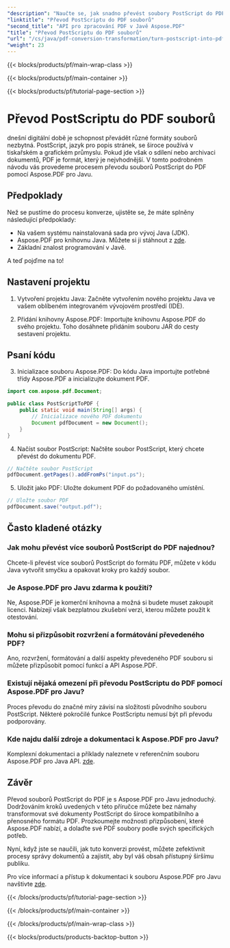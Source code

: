 ```yaml
---
"description": "Naučte se, jak snadno převést soubory PostScript do PDF pomocí Aspose.PDF pro Javu. Postupujte podle našeho podrobného návodu pro bezproblémovou transformaci formátu souborů."
"linktitle": "Převod PostScriptu do PDF souborů"
"second_title": "API pro zpracování PDF v Javě Aspose.PDF"
"title": "Převod PostScriptu do PDF souborů"
"url": "/cs/java/pdf-conversion-transformation/turn-postscript-into-pdf-files/"
"weight": 23
---
```


{{< blocks/products/pf/main-wrap-class >}}

{{< blocks/products/pf/main-container >}}

{{< blocks/products/pf/tutorial-page-section >}}

# Převod PostScriptu do PDF souborů


dnešní digitální době je schopnost převádět různé formáty souborů nezbytná. PostScript, jazyk pro popis stránek, se široce používá v tiskařském a grafickém průmyslu. Pokud jde však o sdílení nebo archivaci dokumentů, PDF je formát, který je nejvhodnější. V tomto podrobném návodu vás provedeme procesem převodu souborů PostScript do PDF pomocí Aspose.PDF pro Javu. 

## Předpoklady

Než se pustíme do procesu konverze, ujistěte se, že máte splněny následující předpoklady:

- Na vašem systému nainstalovaná sada pro vývoj Java (JDK).
- Aspose.PDF pro knihovnu Java. Můžete si ji stáhnout z [zde](https://releases.aspose.com/pdf/java/).
- Základní znalost programování v Javě.

A teď pojďme na to!

## Nastavení projektu

1. Vytvoření projektu Java: Začněte vytvořením nového projektu Java ve vašem oblíbeném integrovaném vývojovém prostředí (IDE).

2. Přidání knihovny Aspose.PDF: Importujte knihovnu Aspose.PDF do svého projektu. Toho dosáhnete přidáním souboru JAR do cesty sestavení projektu.

## Psaní kódu

3. Inicializace souboru Aspose.PDF: Do kódu Java importujte potřebné třídy Aspose.PDF a inicializujte dokument PDF.

```java
import com.aspose.pdf.Document;

public class PostScriptToPDF {
    public static void main(String[] args) {
        // Inicializace nového PDF dokumentu
        Document pdfDocument = new Document();
    }
}
```

4. Načíst soubor PostScript: Načtěte soubor PostScript, který chcete převést do dokumentu PDF.

```java
// Načtěte soubor PostScript
pdfDocument.getPages().addFromPs("input.ps");
```

5. Uložit jako PDF: Uložte dokument PDF do požadovaného umístění.

```java
// Uložte soubor PDF
pdfDocument.save("output.pdf");
```

## Často kladené otázky

### Jak mohu převést více souborů PostScript do PDF najednou?

Chcete-li převést více souborů PostScript do formátu PDF, můžete v kódu Java vytvořit smyčku a opakovat kroky pro každý soubor.

### Je Aspose.PDF pro Javu zdarma k použití?

Ne, Aspose.PDF je komerční knihovna a možná si budete muset zakoupit licenci. Nabízejí však bezplatnou zkušební verzi, kterou můžete použít k otestování.

### Mohu si přizpůsobit rozvržení a formátování převedeného PDF?

Ano, rozvržení, formátování a další aspekty převedeného PDF souboru si můžete přizpůsobit pomocí funkcí a API Aspose.PDF.

### Existují nějaká omezení při převodu PostScriptu do PDF pomocí Aspose.PDF pro Javu?

Proces převodu do značné míry závisí na složitosti původního souboru PostScript. Některé pokročilé funkce PostScriptu nemusí být při převodu podporovány.

### Kde najdu další zdroje a dokumentaci k Aspose.PDF pro Javu?

Komplexní dokumentaci a příklady naleznete v referenčním souboru Aspose.PDF pro Java API. [zde](https://reference.aspose.com/pdf/java/).

## Závěr

Převod souborů PostScript do PDF je s Aspose.PDF pro Javu jednoduchý. Dodržováním kroků uvedených v této příručce můžete bez námahy transformovat své dokumenty PostScript do široce kompatibilního a přenosného formátu PDF. Prozkoumejte možnosti přizpůsobení, které Aspose.PDF nabízí, a dolaďte své PDF soubory podle svých specifických potřeb.

Nyní, když jste se naučili, jak tuto konverzi provést, můžete zefektivnit procesy správy dokumentů a zajistit, aby byl váš obsah přístupný širšímu publiku.

Pro více informací a přístup k dokumentaci k souboru Aspose.PDF pro Javu navštivte [zde](https://reference.aspose.com/pdf/java/).

{{< /blocks/products/pf/tutorial-page-section >}}

{{< /blocks/products/pf/main-container >}}

{{< /blocks/products/pf/main-wrap-class >}}

{{< blocks/products/products-backtop-button >}}